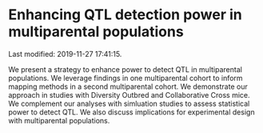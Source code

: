 Enhancing QTL detection power in multiparental populations
================

Last modified: 2019-11-27 17:41:15.

We present a strategy to enhance power to detect QTL in multiparental
populations. We leverage findings in one multiparental cohort to inform
mapping methods in a second multiparental cohort. We demonstrate our
approach in studies with Diversity Outbred and Collaborative Cross mice.
We complement our analyses with simluation studies to assess statistical
power to detect QTL. We also discuss implications for experimental
design with multiparental populations.
